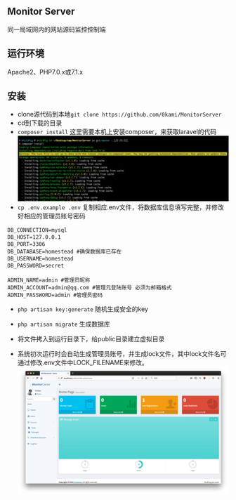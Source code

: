## Monitor Server
同一局域网内的网站源码监控控制端
## 运行环境
Apache2、PHP7.0.x或7.1.x

## 安装
- clone源代码到本地`git clone https://github.com/0kami/MonitorServer`
- cd到下载的目录
- `composer install` 这里需要本机上安装composer，来获取laravel的代码
![](./1520087192909.jpg)
- `cp .env.example .env` 复制相应.env文件，将数据库信息填写完整，并修改好相应的管理员账号密码

```
DB_CONNECTION=mysql
DB_HOST=127.0.0.1
DB_PORT=3306
DB_DATABASE=homestead #确保数据库已存在
DB_USERNAME=homestead
DB_PASSWORD=secret

ADMIN_NAME=admin #管理员昵称
ADMIN_ACCOUNT=admin@qq.com #管理元登陆账号 必须为邮箱格式
ADMIN_PASSWORD=admin #管理员密码
```

- `php artisan key:generate` 随机生成安全的key
- `php artisan migrate` 生成数据库

- 将文件拷入到运行目录下，给public目录建立虚拟目录

- 系统初次运行时会自动生成管理员账号，并生成lock文件，其中lock文件名可通过修改.env文件中LOCK_FILENAME来修改。
![](./1520087433269.jpg)


